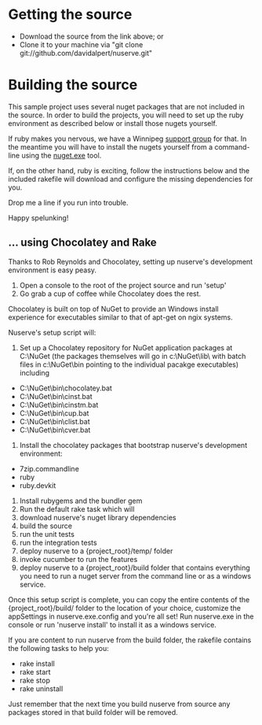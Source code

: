 # Getting the source

- Download the source from the link above; or 
- Clone it to your machine via "git clone git://github.com/davidalpert/nuserve.git"

# Building the source

This sample project uses several nuget packages that are not included in the source.  In order to build the projects, you will need to set up the ruby environment as described below or install those nugets yourself.

If ruby makes you nervous, we have a Winnipeg [support group](http://winnipegrb.org/ "The most fun you can have with your pants on") for that.  In the meantime you will have to install the nugets yourself from a command-line using the [nuget.exe](http://blog.davidebbo.com/2011/01/installing-nuget-packages-directly-from.html "Installing NuGet packages directly from the command line") tool.

If, on the other hand, ruby is exciting, follow the instructions below and the included rakefile will download and configure the missing dependencies for you.

Drop me a line if you run into trouble.

Happy spelunking!

## ... using Chocolatey and Rake

Thanks to Rob Reynolds and Chocolatey, setting up nuserve's development environment is easy peasy.

1. Open a console to the root of the project source and run 'setup'
1. Go grab a cup of coffee while Chocolatey does the rest.

Chocolatey is built on top of NuGet to provide an Windows install experience for executables similar to that of apt-get on ngix systems.

Nuserve's setup script will:

1. Set up a Chocolatey repository for NuGet application packages at C:\NuGet (the packages themselves will go in
c:\NuGet\lib\ with batch files in c:\NuGet\bin pointing to the individual pacakge executables) including
  * C:\NuGet\bin\chocolatey.bat
  * C:\NuGet\bin\cinst.bat
  * C:\NuGet\bin\cinstm.bat
  * C:\NuGet\bin\cup.bat
  * C:\NuGet\bin\clist.bat
  * C:\NuGet\bin\cver.bat
1. Install the chocolatey packages that bootstrap nuserve's development environment:
  * 7zip.commandline 
  * ruby
  * ruby.devkit
1. Install rubygems and the bundler gem
1. Run the default rake task which will
  1. download nuserve's nuget library dependencies
  1. build the source
  1. run the unit tests
  1. run the integration tests
  1. deploy nuserve to a {project_root}/temp/ folder
  1. invoke cucumber to run the features
  1. deploy nuserve to a {project_root}/build folder that contains everything you need to run a nuget server from the command line or as a windows service.

Once this setup script is complete, you can copy the entire contents of the {project_root}/build/ folder to the location
of your choice, customize the appSettings in nuserve.exe.config and you're all set!  Run nuserve.exe in the console or run 'nuserve install' to install it as a windows service.

If you are content to run nuserve from the build folder, the rakefile contains the following tasks to help you:

- rake install
- rake start
- rake stop
- rake uninstall

Just remember that the next time you build nuserve from source any packages stored in that build folder will be removed.


